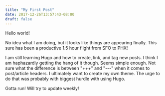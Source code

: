 ```yaml
---
title: "My First Post"
date: 2017-12-26T13:57:43-08:00
draft: false
---
```


Hello world!

No idea what I am doing, but it looks like things are appearing finally.  This sure has been a productive 1.5 hour flight from SFO to PHX!

I am still learning Hugo and how to create, link, and tag new posts.  I think I am haphazardly getting the hang of it though.  Seems simple enough.  Not sure what the difference is between "+++" and "---" when it comes to post/article headers.  I ultimately want to create my own theme.  The urge to do that was probably with biggest hurdle with using Hugo.


Gotta run!  Will try to update weekly!
